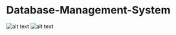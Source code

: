 # Database-Management-System
![alt text](https://i.hizliresim.com/qthmd4y.png)
![alt text](https://i.hizliresim.com/e7huamp.png)
